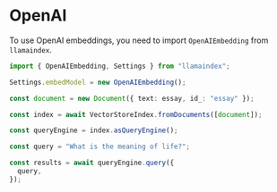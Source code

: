 # OpenAI

To use OpenAI embeddings, you need to import `OpenAIEmbedding` from `llamaindex`.

```ts
import { OpenAIEmbedding, Settings } from "llamaindex";

Settings.embedModel = new OpenAIEmbedding();

const document = new Document({ text: essay, id_: "essay" });

const index = await VectorStoreIndex.fromDocuments([document]);

const queryEngine = index.asQueryEngine();

const query = "What is the meaning of life?";

const results = await queryEngine.query({
  query,
});
```
